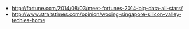 * http://fortune.com/2014/08/03/meet-fortunes-2014-big-data-all-stars/
* http://www.straitstimes.com/opinion/wooing-singapore-silicon-valley-techies-home